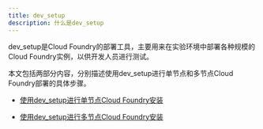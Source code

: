 ```yaml
---
title: dev_setup
description: 什么是dev_setup
---
```


dev_setup是Cloud Foundry的部署工具，主要用来在实验环境中部署各种规模的Cloud Foundry实例，以供开发人员进行测试。

本文包括两部分内容，分别描述使用dev_setup进行单节点和多节点Cloud Foundry部署的具体步骤。

-	[使用dev_setup进行单节点Cloud Foundry安装](dev_setup-Single-Node.html)

-	[使用dev_setup进行多节点Cloud Foundry安装](dev_setup-Multi-Node.html)
